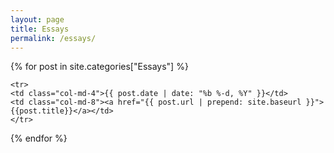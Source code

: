 ```yaml
---
layout: page
title: Essays
permalink: /essays/
---
```

  <table class="table table-condensed">

  {% for post in site.categories["Essays"] %}

    <tr>
    <td class="col-md-4">{{ post.date | date: "%b %-d, %Y" }}</td>
    <td class="col-md-8"><a href="{{ post.url | prepend: site.baseurl }}">{{post.title}}</a></td>
    </tr>

  {% endfor %}
  </table>